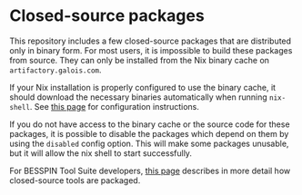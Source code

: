 # Closed-source packages

This repository includes a few closed-source packages that are distributed only
in binary form.  For most users, it is impossible to build these packages from
source.  They can only be installed from the Nix binary cache on
`artifactory.galois.com`.

If your Nix installation is properly configured to use the binary cache, it
should download the necessary binaries automatically when running `nix-shell`.
See [this page](nix-cache.md) for configuration instructions.

If you do not have access to the binary cache or the source code for
these packages, it is possible to disable the packages which depend on
them by using the `disabled` config option. This will make some
packages unusable, but it will allow the nix shell to start
successfully.

For BESSPIN Tool Suite developers, [this page](closed-source-devs.md) describes
in more detail how closed-source tools are packaged.
